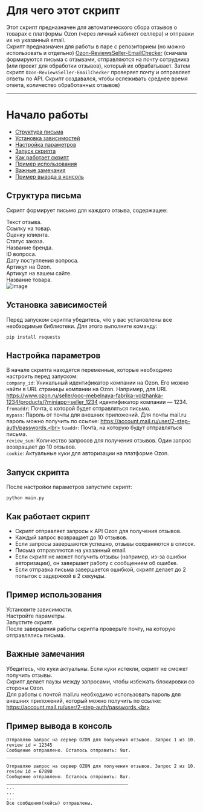 # Для чего этот скрипт

Этот скрипт предназначен для автоматического сбора отзывов о товарах с платформы Ozon (через личный кабинет селлера) и отправки их на указанный email.<br>
Скрипт предназначен для работы в паре с репозиторием (но можно использовать и отдельно) [Ozon-ReviewsSeller-EmailChecker](https://github.com/EstebanQW/Ozon-ReviewsSeller-EmailChecker.YCF) (сначала формируются письма с отзывами, отправляются на почту сотрудника (или проект для обработки отзывов), который их обрабатывает. Затем скрипт `Ozon-ReviewsSeller-EmailChecker` проверяет почту и отправляет ответы по API. Скрипт создавался, чтобы ослеживать среднее время ответа, количество обработанных отзывов)

___

# Начало работы

* [Структура письма](#структура-письма)  
* [Установка зависимостей](#установка-зависимостей)  
* [Настройка параметров](#настройка-параметров)  
* [Запуск скрипта](#запуск-скрипта)  
* [Как работает скрипт](#как-работает-скрипт)  
* [Пример использования](#пример-использования)  
* [Важные замечания](#важные-замечания)  
* [Пример вывода в консоль](#пример-вывода-в-консоль)  


## Структура письма

Скрипт формирует письмо для каждого отзыва, содержащее:

Текст отзыва.<br>
Ссылку на товар.<br>
Оценку клиента.<br>
Статус заказа.<br>
Название бренда.<br>
ID вопроса.<br>
Дату поступления вопроса.<br>
Артикул на Ozon.<br>
Артикул на вашем сайте.<br>
Название товара.<br>
![image](https://github.com/user-attachments/assets/7dd0683a-2af5-45e5-8145-93189197c27d)



## Установка зависимостей

Перед запуском скрипта убедитесь, что у вас установлены все необходимые библиотеки. Для этого выполните команду:
```
pip install requests
```

## Настройка параметров

В начале скрипта находятся переменные, которые необходимо настроить перед запуском:<br>
`company_id`: Уникальный идентификатор компании на Ozon. Его можно найти в URL страницы компании на Ozon. Например, для URL https://www.ozon.ru/seller/ooo-mebelnaya-fabrika-volzhanka-1234/products/?miniapp=seller_1234 идентификатор компании — 1234.<br>
`fromaddr`: Почта, с которой будет отправляться письмо.<br>
`mypass`: Пароль от почты для внешних приложений. Для почты mail.ru пароль можно получить по ссылке: https://account.mail.ru/user/2-step-auth/passwords.<br>
`toaddr`: Почта, на которую будут отправляться письма.<br>
`review_sum`: Количество запросов для получения отзывов. Один запрос возвращает до 10 отзывов.<br>
`cookie`: Актуальные куки для авторизации на платформе Ozon.<br>

## Запуск скрипта
После настройки параметров запустите скрипт:
```
python main.py
```

## Как работает скрипт

* Скрипт отправляет запросы к API Ozon для получения отзывов.
* Каждый запрос возвращает до 10 отзывов.
* Если запросы завершаются успешно, отзывы сохраняются в список.
* Письма отправляются на указанный email.
* Если скрипт не может получить отзывы (например, из-за ошибки авторизации), он завершает работу с сообщением об ошибке.
* Если отправка письма завершается ошибкой, скрипт делает до 2 попыток с задержкой в 2 секунды.


## Пример использования
Установите зависимости.<br>
Настройте параметры.<br>
Запустите скрипт.<br>
После завершения работы скрипта проверьте почту, на которую отправлялись письма.<br>

## Важные замечания
Убедитесь, что куки актуальны. Если куки истекли, скрипт не сможет получить отзывы.<br>
Скрипт делает паузы между запросами, чтобы избежать блокировки со стороны Ozon.<br>
Для работы с почтой mail.ru необходимо использовать пароль для внешних приложений, который можно получить по ссылке: https://account.mail.ru/user/2-step-auth/passwords.<br>

## Пример вывода в консоль
```
Отправляю запрос на сервер OZON для получения отзывов. Запрос 1 из 10.
review id = 12345
Сообщение отправлено. Осталось отправить: 9шт.
_____________________________________________

Отправляю запрос на сервер OZON для получения отзывов. Запрос 2 из 10.
review id = 67890
Сообщение отправлено. Осталось отправить: 8шт.
_____________________________________________
...
...
...
Все сообщения(кейсы) отправлены.
```

